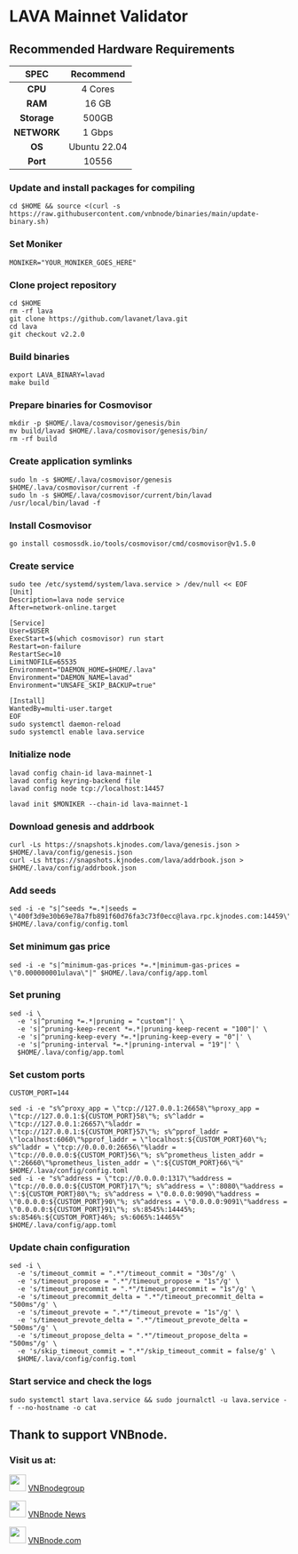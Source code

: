 # LAVA Mainnet Validator
## Recommended Hardware Requirements

|   SPEC      |       Recommend          |
| :---------: | :-----------------------:|
|   **CPU**   |        4 Cores           |
|   **RAM**   |        16 GB              |
| **Storage** |       500GB            |
| **NETWORK** |        1 Gbps            |
|   **OS**    |        Ubuntu 22.04      |
|   **Port**  |        10556             | 

### Update and install packages for compiling
```
cd $HOME && source <(curl -s https://raw.githubusercontent.com/vnbnode/binaries/main/update-binary.sh)
```
### Set Moniker
```
MONIKER="YOUR_MONIKER_GOES_HERE"
```
### Clone project repository
```
cd $HOME
rm -rf lava
git clone https://github.com/lavanet/lava.git
cd lava
git checkout v2.2.0
```
### Build binaries
```
export LAVA_BINARY=lavad
make build
```
### Prepare binaries for Cosmovisor
```
mkdir -p $HOME/.lava/cosmovisor/genesis/bin
mv build/lavad $HOME/.lava/cosmovisor/genesis/bin/
rm -rf build
```
### Create application symlinks
```
sudo ln -s $HOME/.lava/cosmovisor/genesis $HOME/.lava/cosmovisor/current -f
sudo ln -s $HOME/.lava/cosmovisor/current/bin/lavad /usr/local/bin/lavad -f
```
### Install Cosmovisor
```
go install cosmossdk.io/tools/cosmovisor/cmd/cosmovisor@v1.5.0
```

### Create service
```
sudo tee /etc/systemd/system/lava.service > /dev/null << EOF
[Unit]
Description=lava node service
After=network-online.target

[Service]
User=$USER
ExecStart=$(which cosmovisor) run start
Restart=on-failure
RestartSec=10
LimitNOFILE=65535
Environment="DAEMON_HOME=$HOME/.lava"
Environment="DAEMON_NAME=lavad"
Environment="UNSAFE_SKIP_BACKUP=true"

[Install]
WantedBy=multi-user.target
EOF
sudo systemctl daemon-reload
sudo systemctl enable lava.service
```
### Initialize node
```
lavad config chain-id lava-mainnet-1
lavad config keyring-backend file
lavad config node tcp://localhost:14457

lavad init $MONIKER --chain-id lava-mainnet-1
```

### Download genesis and addrbook
```
curl -Ls https://snapshots.kjnodes.com/lava/genesis.json > $HOME/.lava/config/genesis.json
curl -Ls https://snapshots.kjnodes.com/lava/addrbook.json > $HOME/.lava/config/addrbook.json
```
### Add seeds
```
sed -i -e "s|^seeds *=.*|seeds = \"400f3d9e30b69e78a7fb891f60d76fa3c73f0ecc@lava.rpc.kjnodes.com:14459\"|" $HOME/.lava/config/config.toml
```
### Set minimum gas price
```
sed -i -e "s|^minimum-gas-prices *=.*|minimum-gas-prices = \"0.000000001ulava\"|" $HOME/.lava/config/app.toml
```
### Set pruning
```
sed -i \
  -e 's|^pruning *=.*|pruning = "custom"|' \
  -e 's|^pruning-keep-recent *=.*|pruning-keep-recent = "100"|' \
  -e 's|^pruning-keep-every *=.*|pruning-keep-every = "0"|' \
  -e 's|^pruning-interval *=.*|pruning-interval = "19"|' \
  $HOME/.lava/config/app.toml
```
### Set custom ports
```
CUSTOM_PORT=144
```
```
sed -i -e "s%^proxy_app = \"tcp://127.0.0.1:26658\"%proxy_app = \"tcp://127.0.0.1:${CUSTOM_PORT}58\"%; s%^laddr = \"tcp://127.0.0.1:26657\"%laddr = \"tcp://127.0.0.1:${CUSTOM_PORT}57\"%; s%^pprof_laddr = \"localhost:6060\"%pprof_laddr = \"localhost:${CUSTOM_PORT}60\"%; s%^laddr = \"tcp://0.0.0.0:26656\"%laddr = \"tcp://0.0.0.0:${CUSTOM_PORT}56\"%; s%^prometheus_listen_addr = \":26660\"%prometheus_listen_addr = \":${CUSTOM_PORT}66\"%" $HOME/.lava/config/config.toml
sed -i -e "s%^address = \"tcp://0.0.0.0:1317\"%address = \"tcp://0.0.0.0:${CUSTOM_PORT}17\"%; s%^address = \":8080\"%address = \":${CUSTOM_PORT}80\"%; s%^address = \"0.0.0.0:9090\"%address = \"0.0.0.0:${CUSTOM_PORT}90\"%; s%^address = \"0.0.0.0:9091\"%address = \"0.0.0.0:${CUSTOM_PORT}91\"%; s%:8545%:14445%; s%:8546%:${CUSTOM_PORT}46%; s%:6065%:14465%" $HOME/.lava/config/app.toml
```
### Update chain configuration
```
sed -i \
  -e 's/timeout_commit = ".*"/timeout_commit = "30s"/g' \
  -e 's/timeout_propose = ".*"/timeout_propose = "1s"/g' \
  -e 's/timeout_precommit = ".*"/timeout_precommit = "1s"/g' \
  -e 's/timeout_precommit_delta = ".*"/timeout_precommit_delta = "500ms"/g' \
  -e 's/timeout_prevote = ".*"/timeout_prevote = "1s"/g' \
  -e 's/timeout_prevote_delta = ".*"/timeout_prevote_delta = "500ms"/g' \
  -e 's/timeout_propose_delta = ".*"/timeout_propose_delta = "500ms"/g' \
  -e 's/skip_timeout_commit = ".*"/skip_timeout_commit = false/g' \
  $HOME/.lava/config/config.toml
```

### Start service and check the logs
```
sudo systemctl start lava.service && sudo journalctl -u lava.service -f --no-hostname -o cat
```
## Thank to support VNBnode.
### Visit us at:

<img src="https://user-images.githubusercontent.com/50621007/183283867-56b4d69f-bc6e-4939-b00a-72aa019d1aea.png" width="30"/> <a href="https://t.me/VNBnodegroup" target="_blank">VNBnodegroup</a>

<img src="https://user-images.githubusercontent.com/50621007/183283867-56b4d69f-bc6e-4939-b00a-72aa019d1aea.png" width="30"/> <a href="https://t.me/Vnbnode" target="_blank">VNBnode News</a>

<img src="https://github.com/vnbnode/binaries/blob/main/Logo/VNBnode.jpg" width="30"/> <a href="https://VNBnode.com" target="_blank">VNBnode.com</a>

